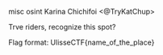 misc osint
Karina Chichifoi <@TryKatChup>

Trve riders, recognize this spot?

Flag format: UlisseCTF{name_of_the_place}
